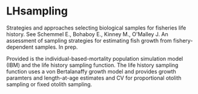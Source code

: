 # LHsampling
Strategies and approaches selecting biological samples for fisheries life history.
See Schemmel E., Bohaboy E., Kinney M., O'Malley J. An assessment of sampling strategies for estimating fish growth from fishery-dependent samples. In prep.

Provided is the individual-based-mortality population simulation model (IBM) and the life history sampling function. The life history sampling function uses a von Bertalanaffy growth model and provides growth paramters and length-at-age estimates and CV for proportional otolith sampling or fixed otolith sampling. 
